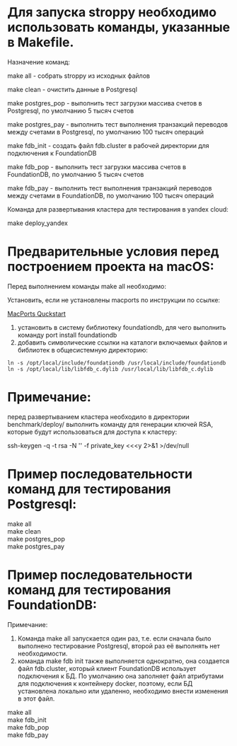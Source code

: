 
# Для запуска stroppy необходимо использовать команды, указанные в Makefile.

Назначение команд:

make all - собрать stroppy из исходных файлов

make clean - очистить данные в Postgresql

make postgres_pop - выполнить тест загрузки массива счетов в Postgresql, по умолчанию 5 тысяч счетов

make postgres_pay - выполнить тест выполнения транзакций переводов между счетами в Postgresql, по умолчанию 100 тысяч операций

make fdb_init - создать файл fdb.cluster в рабочей директории для подключения к FoundationDB

make fdb_pop - выполнить тест загрузки массива счетов в FoundationDB, по умолчанию 5 тысяч счетов

make fdb_pay - выполнить тест выполнения транзакций переводов между счетами в FoundationDB, по умолчанию 100 тысяч операций

Команда для развертывания кластера для тестирования в yandex cloud:

make deploy_yandex

# Предварительные условия перед построением проекта на macOS:

Перед выполнением команды make all необходимо:

Установить, если не установлены macports по инструкции по ссылке:

[MacPorts Quckstart](https://www.macports.org/install.php)

1. установить в систему библиотеку foundationdb, для чего выполнить команду port install foundationdb
2. добавить символические ссылки на каталоги включаемых файлов и библиотек в общесистемную директорию:
```
ln -s /opt/local/include/foundationdb /usr/local/include/foundationdb
ln -s /opt/local/lib/libfdb_c.dylib /usr/local/lib/libfdb_c.dylib
```

# Примечание:
перед развертыванием кластера необходило в директории benchmark/deploy/
выполнить команду для генерации ключей RSA, которые будут использоваться для доступа к кластеру:

ssh-keygen -q -t rsa -N '' -f private_key <<<y 2>&1 >/dev/null

# Пример последовательности команд для тестирования Postgresql:

make all  
make clean  
make postgres_pop  
make postgres_pay  

# Пример последовательности команд для тестирования FoundationDB:

Примечание: 
1. Команда make all запускается один раз, т.е. если сначала было выполнено тестирование Postgresql, 
второй раз её выполнять нет необходимости. 
2. команда make fdb init также выполняется однократно, она создается файл fdb.cluster, который клиент FoundationDB использует 
подключения к БД. По умолчанию она заполняет файл атрибутами для подключения к контейнеру docker, поэтому, если БД установлена
локально или удаленно, необходимо внести изменения в этот файл. 

make all  
make fdb_init  
make fdb_pop  
make fdb_pay  
